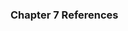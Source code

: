 ### Chapter 7 References

<!-- Boakes R J, Thesis Template (delete this and replace with your own). -->
<!-- Remember: Harvard APA 6th ed. -->
